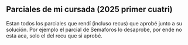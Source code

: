 ## Parciales de mi cursada (2025 primer cuatri)
Estan todos los parciales que rendí (incluso recus) que aprobé junto a su solución.
Por ejemplo el parcial de Semaforos lo desaprobe, por ende no esta aca, solo el del recu que si aprobé.  